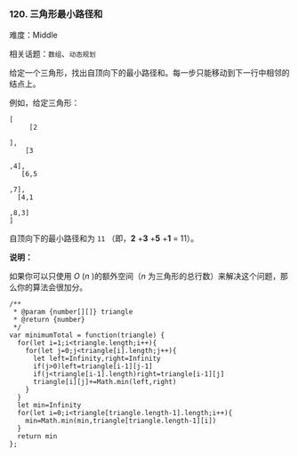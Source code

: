 ### 120. 三角形最小路径和

难度：Middle

相关话题：`数组`、`动态规划`

给定一个三角形，找出自顶向下的最小路径和。每一步只能移动到下一行中相邻的结点上。



例如，给定三角形：



```
[
     [2

],
    [3

,4],
   [6,5

,7],
  [4,1

,8,3]
]
```


自顶向下的最小路径和为 `11` （即，**2** +**3** +**5** +**1** = 11）。



**说明：** 



如果你可以只使用 *O* (*n* )的额外空间（*n*  为三角形的总行数）来解决这个问题，那么你的算法会很加分。


```
/**
 * @param {number[][]} triangle
 * @return {number}
 */
var minimumTotal = function(triangle) {
  for(let i=1;i<triangle.length;i++){
    for(let j=0;j<triangle[i].length;j++){
      let left=Infinity,right=Infinity
      if(j>0)left=triangle[i-1][j-1]
      if(j<triangle[i-1].length)right=triangle[i-1][j]
      triangle[i][j]+=Math.min(left,right)
    }
  }
  let min=Infinity
  for(let i=0;i<triangle[triangle.length-1].length;i++){
    min=Math.min(min,triangle[triangle.length-1][i])
  }
  return min
};
```

